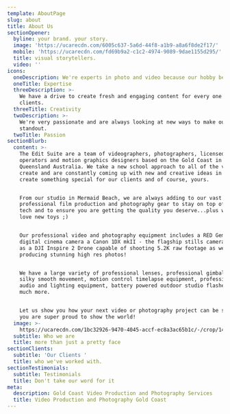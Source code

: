 ```yaml
---
template: AboutPage
slug: about
title: About Us
sectionOpener:
  byline: your brand. your story.
  image: 'https://ucarecdn.com/6005c637-5a6d-44f8-a1b9-a8a6f8de2f17/'
  mobile: 'https://ucarecdn.com/fd69b9a2-c1c2-4974-9089-9dae1155d295/'
  title: visual storytellers.
  video: ''
icons:
  oneDescription: We're experts in photo and video because our hobby became our livelihood.
  oneTitle: Expertise
  threeDescription: >-
    We have a drive to create fresh and engaging content for every one of our
    clients.
  threeTitle: Creativity
  twoDescription: >-
    We're very passionate and are always looking at new ways to make our work
    standout.
  twoTitle: Passion
sectionBlurb:
  content: >-
    The Edit Suite are a team of videographers, photographers, licensed drone
    operators and motion graphics designers based on the Gold Coast in
    Queensland Australia. We take a new school approach to all of the videos we
    create and are constantly coming up with new and creative ideas in order to
    create something special for our clients and of course, yours.


    From our studio in Mermaid Beach, we are always adding to our vast array of
    professional film production and photography gear to stay on top of the best
    tech and to ensure you are getting the quality you deserve...plus we really
    love new toys ;)


    Our professional video and photography equipment includes a RED Gemini 5K
    digital cinema camera a Canon 1DX mkII - the flagship stills camera, as well
    as a DJI Inspire 2 Drone capable of shooting 5.2K raw footage as well as
    producing stunning high res photos!


    We have a large variety of professional lenses, professional gimbals for
    silky smooth movement, motion control timelapse equipment, professional
    audio and lighting equipment, battery powered outdoor studio flashes and
    much more.


    Let us show you how your next video or photography project can be something
    you are super proud to show the world!
  image: >-
    https://ucarecdn.com/1bc32926-9470-4045-accf-ec8a3ac65b1c/-/crop/1480x992/20,268/-/preview/
  subtitle: Who we are
  title: more than just a pretty face
sectionClients:
  subtitle: 'Our Clients '
  title: who we've worked with.
sectionTestimonials:
  subtitle: Testimonials
  title: Don't take our word for it
meta:
  description: Gold Coast Video Production and Photography Services
  title: Video Production and Photography Gold Coast
---
```


